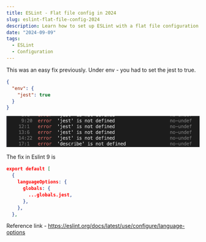 ```yaml
---
title: ESLint - Flat file config in 2024
slug: eslint-flat-file-config-2024
description: Learn how to set up ESLint with a flat file configuration in 2024.
date: "2024-09-09"
tags:
  - ESLint
  - Configuration
---
```


This was an easy fix previously. Under env - you had to set the jest to true.

```json
{
  "env": {
    "jest": true
  }
}
```

![ESLint Jest error showing 'jest' is not defined in the terminal](../../../assets/blog/2024/eslint-post/eslint-jest-error.png)

The fix in Eslint 9 is

```json
export default [
  {
    languageOptions: {
      globals: {
        ...globals.jest,
      },
    },
  },
```

Reference link - https://eslint.org/docs/latest/use/configure/language-options
